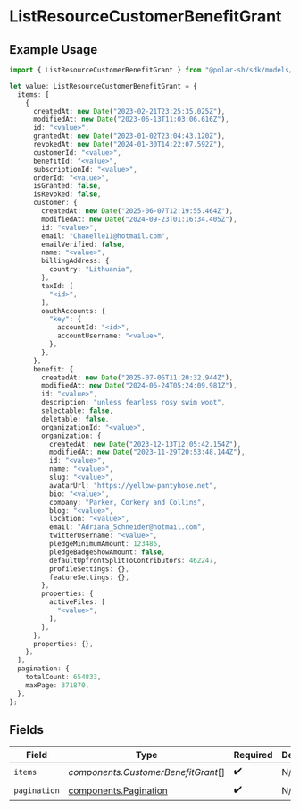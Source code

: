# ListResourceCustomerBenefitGrant

## Example Usage

```typescript
import { ListResourceCustomerBenefitGrant } from "@polar-sh/sdk/models/components";

let value: ListResourceCustomerBenefitGrant = {
  items: [
    {
      createdAt: new Date("2023-02-21T23:25:35.025Z"),
      modifiedAt: new Date("2023-06-13T11:03:06.616Z"),
      id: "<value>",
      grantedAt: new Date("2023-01-02T23:04:43.120Z"),
      revokedAt: new Date("2024-01-30T14:22:07.592Z"),
      customerId: "<value>",
      benefitId: "<value>",
      subscriptionId: "<value>",
      orderId: "<value>",
      isGranted: false,
      isRevoked: false,
      customer: {
        createdAt: new Date("2025-06-07T12:19:55.464Z"),
        modifiedAt: new Date("2024-09-23T01:16:34.405Z"),
        id: "<value>",
        email: "Chanelle11@hotmail.com",
        emailVerified: false,
        name: "<value>",
        billingAddress: {
          country: "Lithuania",
        },
        taxId: [
          "<id>",
        ],
        oauthAccounts: {
          "key": {
            accountId: "<id>",
            accountUsername: "<value>",
          },
        },
      },
      benefit: {
        createdAt: new Date("2025-07-06T11:20:32.944Z"),
        modifiedAt: new Date("2024-06-24T05:24:09.981Z"),
        id: "<value>",
        description: "unless fearless rosy swim woot",
        selectable: false,
        deletable: false,
        organizationId: "<value>",
        organization: {
          createdAt: new Date("2023-12-13T12:05:42.154Z"),
          modifiedAt: new Date("2023-11-29T20:53:48.144Z"),
          id: "<value>",
          name: "<value>",
          slug: "<value>",
          avatarUrl: "https://yellow-pantyhose.net",
          bio: "<value>",
          company: "Parker, Corkery and Collins",
          blog: "<value>",
          location: "<value>",
          email: "Adriana_Schneider@hotmail.com",
          twitterUsername: "<value>",
          pledgeMinimumAmount: 123486,
          pledgeBadgeShowAmount: false,
          defaultUpfrontSplitToContributors: 462247,
          profileSettings: {},
          featureSettings: {},
        },
        properties: {
          activeFiles: [
            "<value>",
          ],
        },
      },
      properties: {},
    },
  ],
  pagination: {
    totalCount: 654833,
    maxPage: 371870,
  },
};
```

## Fields

| Field                                                          | Type                                                           | Required                                                       | Description                                                    |
| -------------------------------------------------------------- | -------------------------------------------------------------- | -------------------------------------------------------------- | -------------------------------------------------------------- |
| `items`                                                        | *components.CustomerBenefitGrant*[]                            | :heavy_check_mark:                                             | N/A                                                            |
| `pagination`                                                   | [components.Pagination](../../models/components/pagination.md) | :heavy_check_mark:                                             | N/A                                                            |